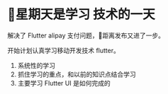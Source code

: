 # 星期天是学习 技术的一天

解决了 Flutter alipay 支付问题，距离发布又进了一步。

开始计划认真学习移动开发技术 flutter。

1. 系统性的学习
2. 抓住学习的重点，和以前的知识点结合学习
3. 主要学习 Flutter UI 是如何完成的
